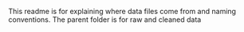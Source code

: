 This readme is for explaining where data files come from and naming conventions. The parent folder is for raw and cleaned data